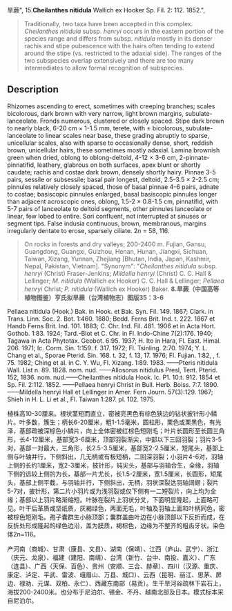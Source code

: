 旱蕨",
15.**Cheilanthes nitidula** Wallich ex Hooker Sp. Fil. 2: 112. 1852.",

> Traditionally, two taxa have been accepted in this complex. *Cheilanthes nitidula* subsp. *henryi* occurs in the eastern portion of the species range and differs from subsp. *nitidula* mostly in its denser rachis and stipe pubescence with the hairs often tending to extend around the stipe (vs. restricted to the adaxial side). The ranges of the two subspecies overlap extensively and there are too many intermediates to allow formal recognition of subspecies.

## Description
Rhizomes ascending to erect, sometimes with creeping branches; scales bicolorous, dark brown with very narrow, light brown margins, subulate-lanceolate. Fronds numerous, clustered or closely spaced. Stipe dark brown to nearly black, 6-20 cm × 1-1.5 mm, terete, with ± bicolorous, subulate-lanceolate to linear scales near base, these grading abruptly to sparse, unicellular scales, also with sparse to occasionally dense, short, reddish brown, unicellular hairs, these sometimes mostly adaxial. Lamina brownish green when dried, oblong to oblong-deltoid, 4-12 × 3-6 cm, 2-pinnate-pinnatifid, leathery, glabrous on both surfaces, apex blunt or shortly caudate; rachis and costae dark brown, densely shortly hairy. Pinnae 3-5 pairs, sessile or subsessile; basal pair longest, deltoid, 2.5-3.5 × 2-2.5 cm; pinnules relatively closely spaced, those of basal pinnae 4-6 pairs, adnate to costae; basiscopic pinnules enlarged, basal basiscopic pinnules longer than adjacent acroscopic ones, oblong, 1.5-2 × 0.8-1.5 cm, pinnatifid, with 5-7 pairs of lanceolate to deltoid segments, other pinnules lanceolate or linear, few lobed to entire. Sori confluent, not interrupted at sinuses or segment tips. False indusia continuous, brown, membranous, margins irregularly dentate to erose, sparsely ciliate. 2*n* = 58, 116.

> On rocks in forests and dry valleys; 200-2400 m. Fujian, Gansu, Guangdong, Guangxi, Guizhou, Henan, Hunan, Jiangxi, Sichuan, Taiwan, Xizang, Yunnan, Zhejiang [Bhutan, India, Japan, Kashmir, Nepal, Pakistan, Vietnam].
  "Synonym": "*Cheilanthes nitidula* subsp. *henryi* (Christ) Fraser-Jenkins; *Mildella henryi* (Christ) C. C. Hall &amp; Lellinger; *M. nitidula* (Wallich ex Hooker) C. C. Hall &amp; Lellinger; *Pellaea henryi* Christ; *P. nitidula* (Wallich ex Hooker) Baker.
**8.旱蕨（中国高等植物图鉴）亨氏拟旱蕨（台湾植物志）图版35：3-6**

Pellaea nitidula (Hook.) Bak. in Hook. et Bak. Syn. Fil. 149. 1867; Clark. in Trans. Linn. Soc. 2. Bot. 1:460. 1880; Bedd. Ferns Brit. Ind. t. 222. 1867 et Handb Ferns Brit. Ind. 101. 1883; C. Chr. Ind. Fil. 481. 1906 et in Acta Hort. Gothob. 1:83. 1924; Tard.-Blot et C. Chr. in Fl. Indo-Chine 7(2):176. 1940; Tagawa in Acta Phytotax. Geobot. 6:95. 1937; H. Ito in Hara, Fl. East. Himal. 206. 1971; Ic. Corm. Sin. 1:159. f. 317. 1972; Fl. Tsinling. 2:70. 1974; Y. L. Chang et al., Sporae Pterid. Sin. 168. t. 32, f. 13, 17. 1976; Fl. Fujian. 1:82, , f. 75. 1982; Ching et al. in C. Y. Wu, Fl. Xizang. 1:89. 1983. ——Pteris nitidula Wall. List n. 89. 1828. nom. nud. ——Allosorus nitidulus Presl, Tent. Pterid. 152, 1836. nom. nud.——Cheilanthes nitidula Hook. Ic. P1. 10:t. 912. 1854 et Sp. Fil. 2:112. 1852. ——Pellaea henryi Christ in Bull. Herb. Boiss. 7:7. 1890.——Mildella henryi Hall et Lellinger in Amer. Fern Journ. 57(3):129. 1967; Shieh in H. L. Li et al., Fl. Taiwan 1:287. pl. 102. 1975.

植株高10-30厘来。根状茎短而直立，密被亮黑色有棕色狭边的钻状披针形小鳞片。叶多数，簇生；柄长6-20厘米，粗1-1.5毫米，圆柱形，栗色或栗黑色，有光泽，基部疏被深棕色小鳞片，向上全体密被红棕色短刚毛；叶片长圆形至长圆三角形，长4-12厘米，基部宽3-6厘米，顶部羽裂渐尖，中部以下三回羽裂；羽片3-5对，基部一对最大，三角形，长2.5-3.5厘米，基部宽2-2.5厘米，短尾头，基部上侧与叶轴并行，下侧斜出，几无柄或有极短柄，二回深羽裂；小羽片4-6对，羽轴上侧的长约1厘米，宽2-3厘米，披针形，钝尖头，基部与羽轴合生，全缘，羽轴下侧的远较上侧的为长，基部一片尤长，长1.5-2厘米，宽1.5厘米，长圆形，短尾头，基部上侧平截，与羽轴并行，下侧斜出，无柄，羽状深裂达羽轴阔翅；裂片5-7对，披针形，第二片小羽片或为浅羽裂或仅下侧有一二短裂片，向上均为全缘；基部以上羽片略渐缩短。叶脉在裂片上羽状分叉，下面明显隆起，上面略可见。叶干后革质或坚纸质，灰褐绿色，两面无毛，叶轴及羽轴上面和叶柄同色，密被棕色短刚毛。孢子囊群生小脉顶部；囊群盖由叶边在小脉顶部以下反折而成，在反折处形成隆起的绿色边沿，盖为膜质，褐棕色，边缘为不整齐的粗齿牙状。染色体2n=116。

产河南（商城）、甘肃（康县、文县）、湖南（保靖）、江西（庐山、武宁）、浙江（庆元、龙泉）、福建（建阳、南靖）、台湾（新竹、台中、南投、嘉义）、广东（连县）、广西（天保、百色）、贵州（安顺、三合、赫章）、四川（汉源、重庆、康定、泸定、平武、雷波、峨眉山、万县、城口）、云西（昆明、丽江、思茅、屏边、禄劝、元谋、双柏、永仁）、西藏东南部（易贡）。生干旱河谷疏林下岩石上，海拔200-2400米。也分布于尼泊尔、锡金、不丹、越南北部及日本。模式标本采自尼泊尔。

